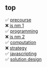 ## top

:white_check_mark: [precourse](https://github.com/colevanderswands/precourse)  
:x: [js nm 1](https://github.com/colevanderswands/js-nm-1)  
:white_check_mark: [programming](https://github.com/colevanderswands/programming)  
:x: [js nm 2](https://github.com/colevanderswands/js-nm-2)  
:white_check_mark: [computation](https://github.com/colevanderswands/computation)  
:x: [strategy](https://github.com/colevanderswands/strategy)  
:white_check_mark: [javascripting](https://github.com/colevanderswands/javascripting)  
:white_check_mark: [solution design](https://github.com/colevanderswands/solution-design)  
